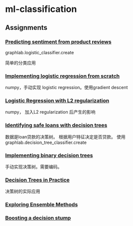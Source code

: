 

# ml-classification


## Assignments

### [Predicting sentiment from product reviews](https://www.coursera.org/learn/ml-classification/supplement/NtMAS/predicting-sentiment-from-product-reviews)

graphlab.logistic_classifier.create

简单的分类应用


### [Implementing logistic regression from scratch](https://www.coursera.org/learn/ml-classification/supplement/zU6HO/implementing-logistic-regression-from-scratch)

numpy，手动实现 logistic regression。使用gradient descent


### [Logistic Regression with L2 regularization](https://www.coursera.org/learn/ml-classification/supplement/diZFx/logistic-regression-with-l2-regularization)

numpy， 加入L2 regularization 后产生的影响


### [Identifying safe loans with decision trees](https://www.coursera.org/learn/ml-classification/supplement/ssPTc/identifying-safe-loans-with-decision-trees)

数据是loan贷款的决策树。 根据用户特征决定是否贷款。 使用 graphlab.decision_tree_classifier.create


### [Implementing binary decision trees](https://www.coursera.org/learn/ml-classification/supplement/seWHJ/implementing-binary-decision-trees)

手动实现决策树。需要编码。

### [Decision Trees in Practice](https://www.coursera.org/learn/ml-classification/supplement/AqDoX/decision-trees-in-practice)

决策树的实际应用

### [Exploring Ensemble Methods](https://www.coursera.org/learn/ml-classification/supplement/aMrDF/exploring-ensemble-methods)


### [Boosting a decision stump](https://www.coursera.org/learn/ml-classification/supplement/3TYwk/boosting-a-decision-stump)
